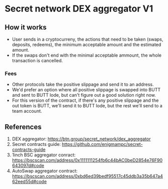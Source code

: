 # Secret network DEX aggregator V1

## How it works
* User sends in a cryptocurreny, the actions that need to be taken (swaps, deposits, redeems), the minimum acceptable amount and the estimated amount.
* If the swaps don't end with the minimal acceptable ammount, the whole transaction is cancelled.

### Fees
* Other protocols take the positive slippage and send it to an address.
* We'd prefer an option where all positive slippage is swapped into BUTT and sent to BUTT lode, but can't figure out a good solution right now.
* For this version of the contract, if there's any positive slippage and the out token is BUTT, we'll send it to BUTT lode, but the rest we'll send to a team account.

## References
1. DEX aggregator: https://btn.group/secret_network/dex_aggregator
2. Secret contracts guide: https://github.com/enigmampc/secret-contracts-guide
3. 1inch BSC aggregator conract: https://bscscan.com/address/0x1111111254fb6c44bAC0beD2854e76F90643097d#code
4. AutoSwap aggregator contract: https://bscscan.com/address/0xbd6ed39bedf95517c45ddb3a35b647a462eed55d#code
